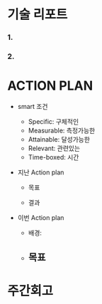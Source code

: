 # 기술 리포트
### 1.

### 2.

# ACTION PLAN
  - smart 조건
    - Specific: 구체적인
    - Measurable: 측정가능한
    - Attainable: 달성가능한
    - Relevant: 관련있는
    - Time-boxed: 시간 
  - 지난 Action plan
    - 목표

    - 결과

  - 이번 Action plan
    - 배경: 
    - 목표
      -
     
# 주간회고
